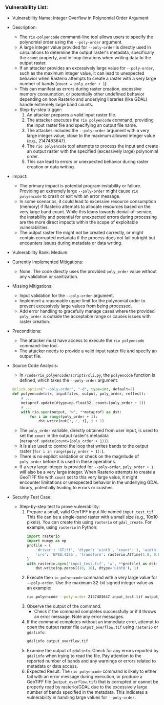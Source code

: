 ### Vulnerability List:

- Vulnerability Name: Integer Overflow in Polynomial Order Argument
- Description:
    - The `rio-polyencode` command-line tool allows users to specify the polynomial order using the `--poly-order` argument.
    - A large integer value provided for `--poly-order` is directly used in calculations to determine the output raster's metadata, specifically the `count` property, and in loop iterations when writing data to the output raster.
    - If an attacker provides an excessively large value for `--poly-order`, such as the maximum integer value, it can lead to unexpected behavior when Rasterio attempts to create a raster with a very large number of bands (`count = poly_order + 1`).
    - This can manifest as errors during raster creation, excessive memory consumption, or potentially other undefined behavior depending on how Rasterio and underlying libraries (like GDAL) handle extremely large band counts.
    - Step-by-step trigger:
        1. An attacker prepares a valid input raster file.
        2. The attacker executes the `rio polyencode` command, providing the input raster file and specifying an output file name.
        3. The attacker includes the `--poly-order` argument with a very large integer value, close to the maximum allowed integer value (e.g., 2147483647).
        4. The `rio polyencode` tool attempts to process the input and create an output raster with the specified (excessively large) polynomial order.
        5. This can lead to errors or unexpected behavior during raster creation or data writing.
- Impact:
    - The primary impact is potential program instability or failure. Providing an extremely large `--poly-order` might cause `rio polyencode` to crash or exit with an error message.
    - In some scenarios, it could lead to excessive resource consumption (memory) if Rasterio attempts to allocate resources based on the very large band count. While this leans towards denial-of-service, the instability and potential for unexpected errors during processing are the more direct impacts within the scope of exploitable vulnerabilities.
    - The output raster file might not be created correctly, or might contain corrupted metadata if the process does not fail outright but encounters issues during metadata or data writing.
- Vulnerability Rank: Medium
- Currently Implemented Mitigations:
    - None. The code directly uses the provided `poly_order` value without any validation or sanitization.
- Missing Mitigations:
    - Input validation for the `--poly-order` argument.
    - Implement a reasonable upper limit for the polynomial order to prevent excessively large values from being processed.
    - Add error handling to gracefully manage cases where the provided `poly_order` is outside the acceptable range or causes issues with raster creation.
- Preconditions:
    - The attacker must have access to execute the `rio polyencode` command-line tool.
    - The attacker needs to provide a valid input raster file and specify an output file.
- Source Code Analysis:
    - In `/code/rio_polyencode/scripts/cli.py`, the `polyencode` function is defined, which takes the `--poly-order` argument:
    ```python
    @click.option("--poly-order", "-d", type=int, default=2)
    def polyencode(ctx, inputfiles, output, poly_order, reflect):
        # ...
        metaprof.update(dtype=np.float32, count=(poly_order + 1))
        # ...
        with rio.open(output, "w", **metaprof) as dst:
            for i in range(poly_order + 1):
                dst.write(out[:, :, i], i + 1)
    ```
    - The `poly_order` variable, directly obtained from user input, is used to set the `count` in the output raster's metadata (`metaprof.update(count=(poly_order + 1))`).
    - It is also used to control the loop that writes bands to the output raster (`for i in range(poly_order + 1):`).
    - There is no explicit validation or check on the magnitude of `poly_order` before it is used in these operations.
    - If a very large integer is provided for `--poly-order`, `poly_order + 1` will also be a very large integer. When Rasterio attempts to create a GeoTIFF file with `count` set to this very large value, it might encounter limitations or unexpected behavior in the underlying GDAL library, potentially leading to errors or crashes.

- Security Test Case:
    - Step-by-step test to prove vulnerability:
        1. Prepare a small, valid GeoTIFF input file named `input_test.tif`. This file can be a single-band raster with a small size (e.g., 10x10 pixels). You can create this using `rasterio` or `gdal_create`. For example, using `rasterio` in Python:
           ```python
           import rasterio
           import numpy as np
           profile = {
               'driver': 'GTiff', 'dtype': 'uint8', 'count': 1, 'width': 10, 'height': 10,
               'crs': 'EPSG:4326', 'transform': rasterio.Affine(1.0, 0.0, 0.0, 0.0, -1.0, 0.0)
           }
           with rasterio.open('input_test.tif', 'w', **profile) as dst:
               dst.write(np.zeros((10, 10), dtype='uint8'), 1)
           ```
        2. Execute the `rio polyencode` command with a very large value for `--poly-order`. Use the maximum 32-bit signed integer value as an example:
           ```bash
           rio polyencode --poly-order 2147483647 input_test.tif output_overflow.tif
           ```
        3. Observe the output of the command.
            - Check if the command completes successfully or if it throws an error message. Note any error messages.
        4. If the command completes without an immediate error, attempt to open the output raster file `output_overflow.tif` using `rasterio` or `gdalinfo`:
           ```bash
           gdalinfo output_overflow.tif
           ```
        5. Examine the output of `gdalinfo`. Check for any errors reported by `gdalinfo` when trying to read the file. Pay attention to the reported number of bands and any warnings or errors related to metadata or data access.
        6. Expected Result: The `rio polyencode` command is likely to either fail with an error message during execution, or produce a GeoTIFF file (`output_overflow.tif`) that is corrupted or cannot be properly read by rasterio/GDAL due to the excessively large number of bands specified in the metadata. This indicates a vulnerability in handling large values for `--poly-order`.